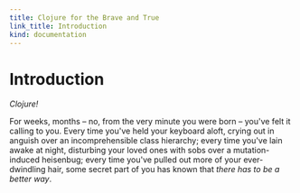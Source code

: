 ```yaml
--- 
title: Clojure for the Brave and True
link_title: Introduction
kind: documentation
---
```


# Introduction

*Clojure!*

For weeks, months &ndash; no, from the very minute you were born
&ndash; you've felt it calling to you. Every time you've held your
keyboard aloft, crying out in anguish over an incomprehensible class
hierarchy; every time you've lain awake at night, disturbing your
loved ones with sobs over a mutation-induced heisenbug; every time
you've pulled out more of your ever-dwindling hair, some secret part
of you has known that *there has to be a better way*.

